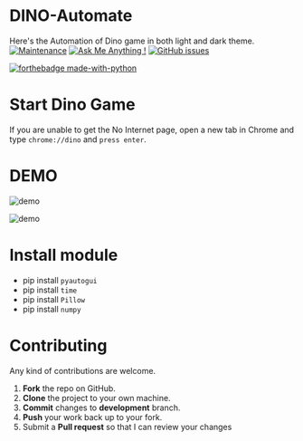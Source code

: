 # DINO-Automate
Here's the Automation of Dino game in both light and dark theme.  [![Maintenance](https://img.shields.io/badge/Maintained%3F-yes-green.svg)](https://GitHub.com/Naereen/StrapDown.js/graphs/commit-activity)  [![Ask Me Anything !](https://img.shields.io/badge/Ask%20me-anything-1abc9c.svg)](https://GitHub.com/Naereen/ama)  [![GitHub issues](https://img.shields.io/github/issues/Naereen/StrapDown.js.svg)](https://GitHub.com/Naereen/StrapDown.js/issues/)

[![forthebadge made-with-python](http://ForTheBadge.com/images/badges/made-with-python.svg)](https://www.python.org/) 


# Start Dino Game 
  If you are unable to get the No Internet page, open a new tab in Chrome and type `chrome://dino` and `press enter`.
 
 # DEMO
 ![demo](https://github.com/heykush/DINO-Automate/blob/master/ezgif.com-video-to-gif%20(1).gif?raw=true)
 
 ![demo](https://github.com/heykush/DINO-Automate/blob/master/ezgif.com-video-to-gif%20(2).gif?raw=true)
 
  
# Install module 

-  pip install `pyautogui`
-  pip install `time`
-  pip install `Pillow`
-  pip install `numpy`


Contributing
==========
Any kind of contributions are welcome.
1. **Fork** the repo on GitHub.
2. **Clone** the project to your own machine.
3. **Commit** changes to **development** branch.
4. **Push** your work back up to your fork.
5. Submit a **Pull request** so that I can review your changes
